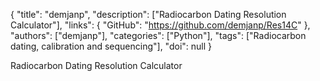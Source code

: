 {
  "title": "demjanp",
  "description": ["Radiocarbon Dating Resolution Calculator"],
  "links": {
    "GitHub": "https://github.com/demjanp/Res14C"
  },
  "authors": ["demjanp"],
  "categories": ["Python"],
  "tags": ["Radiocarbon dating, calibration and sequencing"],
  "doi": null
}

<!-- Generated by csv2md.R – do not edit by hand -->

Radiocarbon Dating Resolution Calculator
